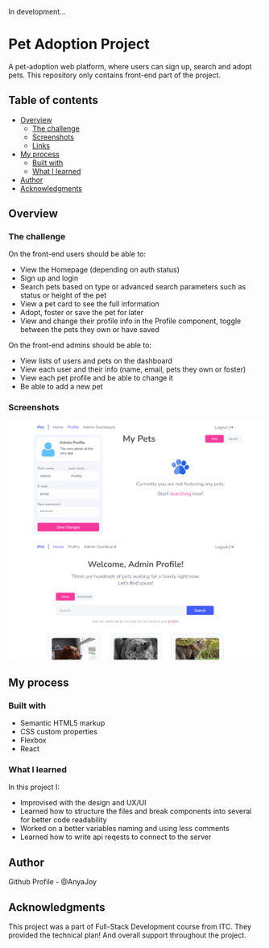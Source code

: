 In development...

<!-- Deployed link: https://tweet-out.web.app -->

# Pet Adoption Project

A pet-adoption web platform, where users can sign up, search and adopt pets. This repository only contains front-end part of the project.

## Table of contents

- [Overview](#overview)
  - [The challenge](#the-challenge)
  - [Screenshots](#screenshots)
  - [Links](#links)
- [My process](#my-process)
  - [Built with](#built-with)
  - [What I learned](#what-i-learned)
- [Author](#author)
- [Acknowledgments](#acknowledgments)

## Overview

### The challenge

On the front-end users should be able to:

- View the Homepage (depending on auth status)
- Sign up and login
- Search pets based on type or advanced search parameters such as status or height of the pet
- View a pet card to see the full information
- Adopt, foster or save the pet for later
- View and change their profile info in the Profile component, toggle between the pets they own or have saved

On the front-end admins should be able to:

- View lists of users and pets on the dashboard
- View each user and their info (name, email, pets they own or foster)
- View each pet profile and be able to change it
- Be able to add a new pet

### Screenshots

![](./screenshots/Screenshot_2.png)
![](./screenshots/Screenshot_1.png)

<!-- ### Links

- Live Site URL: [tweet-out.web.app](https://tweet-out.web.app) -->

## My process

### Built with

- Semantic HTML5 markup
- CSS custom properties
- Flexbox
- React

### What I learned
In this project I:
- Improvised with the design and UX/UI
- Learned how to structure the files and break components into several for better code readability
- Worked on a better variables naming and using less comments
- Learned how to write api reqests to connect to the server

## Author

Github Profile - @AnyaJoy

## Acknowledgments

This project was a part of Full-Stack Development course from ITC. They provided the technical plan! And overall support throughout the project.

